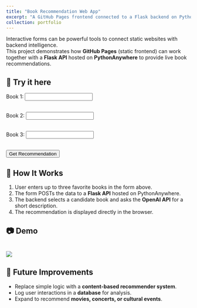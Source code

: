 ```yaml
---
title: "Book Recommendation Web App"
excerpt: "A GitHub Pages frontend connected to a Flask backend on PythonAnywhere.<br/><img src='/images/bookrec.png'>"
collection: portfolio
---
```


Interactive forms can be powerful tools to connect static websites with backend intelligence.  
This project demonstrates how **GitHub Pages** (static frontend) can work together with a **Flask API** hosted on **PythonAnywhere** to provide live book recommendations.

## 🚀 Try it here

<form method="POST" action="https://miterdemes.pythonanywhere.com/process">
  <label for="book1">Book 1:</label>
  <input type="text" id="book1" name="book1"><br><br>

  <label for="book2">Book 2:</label>
  <input type="text" id="book2" name="book2"><br><br>

  <label for="book3">Book 3:</label>
  <input type="text" id="book3" name="book3"><br><br>

  <button type="submit">Get Recommendation</button>
</form>

<script>
document.getElementById("book-form").addEventListener("submit", async function(e) {
  e.preventDefault();

  const formData = new FormData(this);
  const response = await fetch("https://miterdemes.pythonanywhere.com/process", {
    method: "POST",
    body: formData
  });

  const data = await response.json();   // <-- fontos: a backendnek JSON-t kell visszaadnia
  document.getElementById("result").innerText = data.message;
});
</script>

## 🔧 How It Works
1. User enters up to three favorite books in the form above.  
2. The form POSTs the data to a **Flask API** hosted on PythonAnywhere.  
3. The backend selects a candidate book and asks the **OpenAI API** for a short description.  
4. The recommendation is displayed directly in the browser.

## 📷 Demo
<br/><img src='/images/bookrec.png'>

## 🔮 Future Improvements
- Replace simple logic with a **content-based recommender system**.  
- Log user interactions in a **database** for analysis.  
- Expand to recommend **movies, concerts, or cultural events**.  